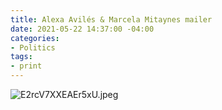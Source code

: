 ```yaml
---
title: Alexa Avilés & Marcela Mitaynes mailer
date: 2021-05-22 14:37:00 -04:00
categories:
- Politics
tags:
- print
---
```


![E2rcV7XXEAEr5xU.jpeg](/uploads/E2rcV7XXEAEr5xU.jpeg)